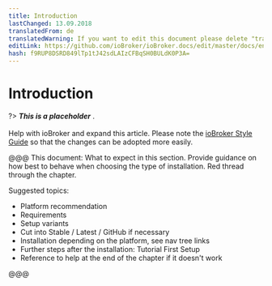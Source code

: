 ```yaml
---
title: Introduction
lastChanged: 13.09.2018
translatedFrom: de
translatedWarning: If you want to edit this document please delete "translatedFrom" field, elsewise this document will be translated automatically again
editLink: https://github.com/ioBroker/ioBroker.docs/edit/master/docs/en/install/README.md
hash: f9RUP8DSRD849lTp1tJ42sdLAIzCFBqSH0BULdK0P3A=
---
```

# Introduction
?> ***This is a placeholder*** .<br><br> Help with ioBroker and expand this article. Please note the [ioBroker Style Guide](https://www.iobroker.net/#de/documentation/community/styleguidedoc.md) so that the changes can be adopted more easily.

@@@ This document: What to expect in this section. Provide guidance on how best to behave when choosing the type of installation. Red thread through the chapter.

Suggested topics:

* Platform recommendation
* Requirements
* Setup variants
* Cut into Stable / Latest / GitHub if necessary
* Installation depending on the platform, see nav tree links
* Further steps after the installation: Tutorial First Setup
* Reference to help at the end of the chapter if it doesn't work

@@@